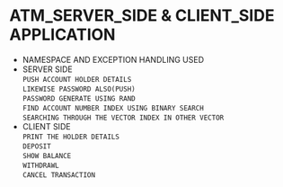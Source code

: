 # ATM_SERVER_SIDE & CLIENT_SIDE  APPLICATION
- NAMESPACE AND EXCEPTION HANDLING USED
- SERVER SIDE<br>
```PUSH ACCOUNT HOLDER DETAILS```<br>
```LIKEWISE PASSWORD ALSO(PUSH)```<br>
```PASSWORD GENERATE USING RAND```<br>
```FIND ACCOUNT NUMBER INDEX USING BINARY SEARCH```<br>
```SEARCHING THROUGH THE VECTOR INDEX IN OTHER VECTOR```<br>
- CLIENT SIDE<br>
```PRINT THE HOLDER DETAILS```<br>
```DEPOSIT```<br>
```SHOW BALANCE```<br>
```WITHDRAWL```<br>
```CANCEL TRANSACTION```<br>

